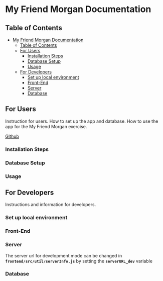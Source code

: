 # My Friend Morgan Documentation
## Table of Contents
- [My Friend Morgan Documentation](#my-friend-morgan-documentation)
  - [Table of Contents](#table-of-contents)
  - [For Users](#for-users)
    - [Installation Steps](#installation-steps)
    - [Database Setup](#database-setup)
    - [Usage](#usage)
  - [For Developers](#for-developers)
    - [Set up local environment](#set-up-local-environment)
    - [Front-End](#front-end)
    - [Server](#server)
    - [Database](#database)


## For Users
Instruction for users. How to set up the app and database. How to use the app for the My Friend Morgan exercise.

[Github](https://github.com/ELC-Programmer/My-Frieng-Morgan)

### Installation Steps

### Database Setup

### Usage



## For Developers
Instructions and information for developers.

### Set up local environment

### Front-End

### Server
The server url for development mode can be changed in <strong><code>frontend/src/util/serverInfo.js</code></strong> by setting the <strong><code>serverURL_dev</code></strong> variable

### Database